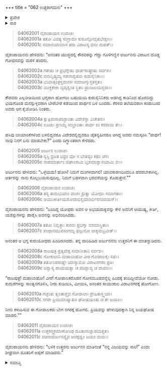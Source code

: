 +++
title = "062 ಉತ್ತರಾಗಮನಃ"
+++

<details><summary>ಪ್ರವೇಶ</summary>


।।   ಓಂ ಓಂ ನಮೋ ನಾರಾಯಣಾಯ।।   ಶ್ರೀ ವೇದವ್ಯಾಸಾಯ ನಮಃ ।।

ಶ್ರೀ ಕೃಷ್ಣದ್ವೈಪಾಯನ ವೇದವ್ಯಾಸ ವಿರಚಿತ  

**ಶ್ರೀ ಮಹಾಭಾರತ**

**ವಿರಾಟ ಪರ್ವ**

**ಗೋಹರಣ ಪರ್ವ**

**ಅಧ್ಯಾಯ 62**

</details>


<details><summary>ಸಾರ</summary>

ಅಳಿದುಳಿದ ಕುರುಯೋಧರಿಗೆ ಅರ್ಜುನನು ಅಭಯವನ್ನು ನೀಡಿ (1-5), ನಗರಕ್ಕೆ ವಿಜಯದ ವಿಷಯವನ್ನು ತಿಳಿಸುವಂತೆ ಗೋಪಾಲಕರನ್ನು ಕಳಿಸೆಂದು ಉತ್ತರನಿಗೆ ಹೇಳುವುದು (6-11).

</details>


> 04062001 ವೈಶಂಪಾಯನ ಉವಾಚ।  
04062001a ತತೋ ವಿಜಿತ್ಯ ಸಂಗ್ರಾಮೇ ಕುರೂನ್ಗೋವೃಷಭೇಕ್ಷಣಃ।  
04062001c ಸಮಾನಯಾಮಾಸ ತದಾ ವಿರಾಟಸ್ಯ ಧನಂ ಮಹತ್।।

ವೈಶಂಪಾಯನನು ಹೇಳಿದನು: “ಅನಂತರ ಯುದ್ಧದಲ್ಲಿ ಕೌರವರನ್ನು ಗೆದ್ದು ಗೂಳಿಗಣ್ಣಿನ ಅರ್ಜುನನು ವಿರಾಟನ ದೊಡ್ಡ ಗೋಧನವನ್ನು ಮರಳಿ ತಂದನು.

> 04062002a ಗತೇಷು ಚ ಪ್ರಭಗ್ನೇಷು ಧಾರ್ತರಾಷ್ಟ್ರೇಷು ಸರ್ವಶಃ।  
04062002c ವನಾನ್ನಿಷ್ಕ್ರಮ್ಯ ಗಹನಾದ್ಬಹವಃ ಕುರುಸೈನಿಕಾಃ।।  
04062003a ಭಯಾತ್ಸಂತ್ರಸ್ತಮನಸಃ ಸಮಾಜಗ್ಮುಸ್ತತಸ್ತತಃ।   
04062003c ಮುಕ್ತಕೇಶಾ ವ್ಯದೃಶ್ಯಂತ ಸ್ಥಿತಾಃ ಪ್ರಾಂಜಲಯಸ್ತದಾ।।

ಕೌರವರು ಎಲ್ಲರೀತಿಯಿಂದ ಭಗ್ನರಾಗಿ ಹೋಗಲು ಬಹುಮಂದಿ ಕುರುಸೈನಿನಿಕರು ಅಡಗಿದ್ದ ಕಾಡಿನಿಂದ ಹೊರಬಿದ್ದು ಭಯಗೊಂಡ ಮನಸ್ಸುಳ್ಳವರಾಗಿ ಬೇರೆಬೇರೆ ಕಡೆಯಿಂದ ಪಾರ್ಥನ ಬಳಿ ಬಂದರು. ಕೆರಳಿದ ತಲೆಯವರಾಗಿ ಕಂಡುಬಂದ ಅವರು ಆಗ ಕೈಜೋಡಿಸಿ ನಿಂತರು.

> 04062004a ಕ್ಷುತ್ಪಿಪಾಸಾಪರಿಶ್ರಾಂತಾ ವಿದೇಶಸ್ಥಾ ವಿಚೇತಸಃ।  
04062004c ಊಚುಃ ಪ್ರಣಮ್ಯ ಸಂಭ್ರಾಂತಾಃ ಪಾರ್ಥ ಕಿಂ ಕರವಾಮ ತೇ।।

ಹಸಿವು ಬಾಯಾರಿಕೆಗಳಿಂದ ಬಳಲಿದ್ದವರೂ ವಿದೇಶದಲ್ಲಿದ್ದವರೂ ಚೈತನ್ಯಹೀನರೂ ಆಗಿದ್ದ ಅವರು ನಮಸ್ಕರಿಸಿ “ಪಾರ್ಥ! ನಾವು ನಿನಗೆ ಏನು ಮಾಡಬೇಕು?” ಎಂದು ದಿಗ್ಭ್ರಾಂತರಾಗಿ ಕೇಳಿದರು.

> 04062005 ಅರ್ಜುನ ಉವಾಚ।  
04062005a ಸ್ವಸ್ತಿ ವ್ರಜತ ಭದ್ರಂ ವೋ ನ ಭೇತವ್ಯಂ ಕಥಂ ಚನ।   
04062005c ನಾಹಮಾರ್ತಾಂ ಜಿಘಾಂಸಾಮಿ ಭೃಶಮಾಶ್ವಾಸಯಾಮಿ ವಃ।।

ಅರ್ಜುನನು ಹೇಳಿದನು: “ಒಳ್ಳೆಯದು! ಹೋಗಿ! ನಿಮಗೆ ಮಂಗಳವಾಗಲಿ! ಯಾವಕಾರಣದಿಂದಲೂ ಹೆದರಬೇಕಾಗಿಲ್ಲ. ಆರ್ತರನ್ನು ನಾನು ಕೊಲ್ಲಬಯಸುವುದಿಲ್ಲ. ನಿಮಗೆ ಬಹಳವಾಗಿ ಭರವಸೆಯನ್ನು ಕೊಡುತ್ತೇನೆ.””

> 04062006 ವೈಶಂಪಾಯನ ಉವಾಚ।  
04062006a ತಸ್ಯ ತಾಮಭಯಾಂ ವಾಚಂ ಶ್ರುತ್ವಾ ಯೋಧಾಃ ಸಮಾಗತಾಃ।  
04062006c ಆಯುಃಕೀರ್ತಿಯಶೋದಾಭಿಸ್ತಮಾಶಿರ್ಭಿರನಂದಯನ್।।

ವೈಶಂಪಾಯನನು ಹೇಳಿದನು: “ಬಂದಿದ್ದ ಯೋಧರು ಅವನ ಆ ಅಭಯವಾಕ್ಯವನ್ನು ಕೇಳಿ ಅವನಿಗೆ ಆಯುಷ್ಯ, ಕೀರ್ತಿ, ಯಶಸ್ಸುಗಳನ್ನು ಹಾರೈಸಿ ಅವನನ್ನು ಅಭಿನಂದಿಸಿದರು.

> 04062007a ತತೋ ನಿವೃತ್ತಾಃ ಕುರವಃ ಪ್ರಭಗ್ನಾ ವಶಮಾಸ್ಥಿತಾಃ।  
04062007c ಪಂಥಾನಮುಪಸಂಗಮ್ಯ ಫಲ್ಗುನೋ ವಾಕ್ಯಮಬ್ರವೀತ್।।

ಅನಂತರ ಆ ಭಗ್ನ ಕುರುಯೋಧರು ಹಿಂದಿರುಗಿದರು. ತನ್ನ ದಾರಿಹಿಡಿದ ಅರ್ಜುನನನು ಉತ್ತರನಿಗೆ ಈ ಮಾತನ್ನಾಡಿದನು.

> 04062008a ರಾಜಪುತ್ರ ಪ್ರತ್ಯವೇಕ್ಷ ಸಮಾನೀತಾನಿ ಸರ್ವಶಃ।  
04062008c ಗೋಕುಲಾನಿ ಮಹಾಬಾಹೋ ವೀರ ಗೋಪಾಲಕೈಃ ಸಹ।।  
04062009a ತತೋಽಪರಾಹ್ಣೇ ಯಾಸ್ಯಾಮೋ ವಿರಾಟನಗರಂ ಪ್ರತಿ।  
04062009c ಆಶ್ವಾಸ್ಯ ಪಾಯಯಿತ್ವಾ ಚ ಪರಿಪ್ಲಾವ್ಯ ಚ ವಾಜಿನಃ।।

“ರಾಜಪುತ್ರ! ಮಹಾಬಾಹೋ! ವೀರ! ಗೋಪಾಲಕರೊಡನೆ ಗೋಸಮೂಹವನ್ನೆಲ್ಲ ಹಿಂದಕ್ಕೆ ತಂದಿದ್ದೀವೆಯೋ ನೋಡು. ಕುದುರೆಗಳನ್ನು ಸಾಂತ್ವನಗೊಳಿಸಿ, ನೀರು ಕುಡಿಯಿಸಿ, ಮೀಯಿಸಿ, ಅನಂತರ ಸಾಯಂಕಾಲ ವಿರಾಟನಗರಕ್ಕೆ ಹೋಗೋಣ.

> 04062010a ಗಚ್ಛಂತು ತ್ವರಿತಾಶ್ಚೈವ ಗೋಪಾಲಾಃ ಪ್ರೇಷಿತಾಸ್ತ್ವಯಾ।  
04062010c ನಗರೇ ಪ್ರಿಯಮಾಖ್ಯಾತುಂ ಘೋಷಯಂತು ಚ ತೇ ಜಯಂ।।

ನೀನು ಕಳುಹಿಸುವ ಈ ಗೋಪಾಲಕರು ಬೇಗ ನಗರಕ್ಕೆ ಹೋಗಲಿ. ಪ್ರಿಯವನ್ನು ಹೇಳುವುದಕ್ಕಾಗಿ ನಿನ್ನ ಜಯಘೋಷ ಮಾಡಲಿ.””

> 04062011 ವೈಶಂಪಾಯನ ಉವಾಚ।  
04062011a ಉತ್ತರಸ್ತ್ವರಮಾಣೋಽಥ ದೂತಾನಾಜ್ಞಾಪಯತ್ತತಃ।  
04062011c ವಚನಾದರ್ಜುನಸ್ಯೈವ ಆಚಕ್ಷಧ್ವಂ ಜಯಂ ಮಮ।।

ವೈಶಂಪಾಯನನು ಹೇಳಿದನು: “ಬಳಿಕ ಉತ್ತರನು ಅರ್ಜುನನ ಮಾತಿನಂತೆ “ನನ್ನ ವಿಜಯವನ್ನು ಸಾರಿ!” ಎಂದು ಶೀಘ್ರವಾಗಿ ದೂತರಿಗೆ ಅಪ್ಪಣೆ ಮಾಡಿದನು.”


<details><summary>ಸಮಾಪ್ತಿ</summary>


ಇತಿ ಶ್ರೀ ಮಹಾಭಾರತೇ ವಿರಾಟ ಪರ್ವಣಿ ಗೋಹರಣ ಪರ್ವಣಿ ಉತ್ತರಾಗಮನೇ ದ್ವಿಷಷ್ಟಿತಮೋಽಧ್ಯಾಯಃ।  
ಇದು ಶ್ರೀ ಮಹಾಭಾರತದಲ್ಲಿ ವಿರಾಟ ಪರ್ವದಲ್ಲಿ ಗೋಹರಣ ಪರ್ವದಲ್ಲಿ ಉತ್ತರಾಗಮನದಲ್ಲಿ ಅರವತ್ತೆರಡನೆಯ ಅಧ್ಯಾಯವು.
ಇತಿ ಶ್ರೀ ಮಹಾಭಾರತೇ ವಿರಾಟ ಪರ್ವಣಿ ಗೋಹರಣ ಪರ್ವಃ।  
ಇದು ಶ್ರೀ ಮಹಾಭಾರತದಲ್ಲಿ ವಿರಾಟ ಪರ್ವದಲ್ಲಿ ಗೋಹರಣ ಪರ್ವವು.
ಇದೂವರೆಗಿನ ಒಟ್ಟು ಮಹಾಪರ್ವಗಳು-3/18, ಉಪಪರ್ವಗಳು-47/100, ಅಧ್ಯಾಯಗಳು-658/1995, ಶ್ಲೋಕಗಳು-21539/73784.



</details>
